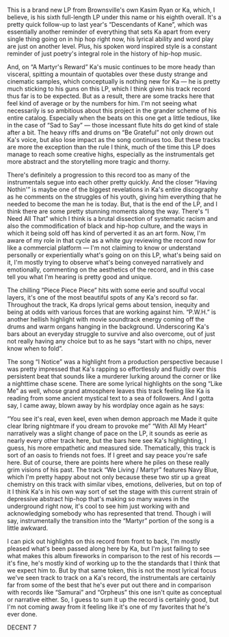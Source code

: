 This is a brand new LP from Brownsville's own Kasim Ryan or Ka, which, I believe, is his sixth full-length LP under this name or his eighth overall. It's a pretty quick follow-up to last year's “Descendants of Kane”, which was essentially another reminder of everything that sets Ka apart from every single thing going on in hip hop right now, his lyrical ability and word play are just on another level. Plus, his spoken word inspired style is a constant reminder of just poetry's integral role in the history of hip-hop music.

And, on “A Martyr's Reward” Ka's music continues to be more heady than visceral, spitting a mountain of quotables over these dusty strange and cinematic samples, which conceptually is nothing new for Ka — he is pretty much sticking to his guns on this LP, which I think given his track record thus far is to be expected. But as a result, there are some tracks here that feel kind of average or by the numbers for him. I'm not seeing what necessarily is so ambitious about this project in the grander scheme of his entire catalog. Especially when the beats on this one get a little tedious, like in the case of “Sad to Say” — those incessant flute hits do get kind of stale after a bit. The heavy riffs and drums on “Be Grateful” not only drown out Ka's voice, but also lose impact as the song continues too. But these tracks are more the exception than the rule I think, much of the time this LP does manage to reach some creative highs, especially as the instrumentals get more abstract and the storytelling more tragic and thorny.

There's definitely a progression to this record too as many of the instrumentals segue into each other pretty quickly. And the closer “Having Nothin'” is maybe one of the biggest revelations in Ka's entire discography as he comments on the struggles of his youth, giving him everything that he needed to become the man he is today. But, that is the end of the LP, and I think there are some pretty stunning moments along the way. There's “I Need All That” which I think is a brutal dissection of systematic racism and also the commodification of black and hip-hop culture, and the ways in which it being sold off has kind of perverted it as an art form. Now, I'm aware of my role in that cycle as a white guy reviewing the record now for like a commercial platform — I'm not claiming to know or understand personally or experientially what's going on on this LP, what's being said on it, I'm mostly trying to observe what's being conveyed narratively and emotionally, commenting on the aesthetics of the record, and in this case tell you what I'm hearing is pretty good and unique.

The chilling “Piece Piece Piece” hits with some eerie and soulful vocal layers, it's one of the most beautiful spots of any Ka's record so far. Throughout the track, Ka drops lyrical gems about tension, inequity and being at odds with various forces that are working against him. “P.W.H.” is another hellish highlight with movie soundtrack energy coming off the drums and warm organs hanging in the background. Underscoring Ka's bars about an everyday struggle to survive and also overcome, out of just not really having any choice but to as he says “start with no chips, never know when to fold”.

The song “I Notice” was a highlight from a production perspective because I was pretty impressed that Ka's rapping so effortlessly and fluidly over this persistent beat that sounds like a murderer lurking around the corner or like a nighttime chase scene. There are some lyrical highlights on the song “Like Me” as well, whose grand atmosphere leaves this track feeling like Ka is reading from some ancient mystical text to a sea of followers. And I gotta say, I came away, blown away by his wordplay once again as he says:

“You see it's real, even keel, even when demon approach me
Made it quite clear Ibring nightmare if you dream to provoke me”
“With All My Heart” narratively was a slight change of pace on the LP, it sounds as eerie as nearly every other track here, but the bars here see Ka's highlighting, I guess, his more empathetic and measured side. Thematically, this track is sort of an oasis to friends not foes. If I greet and say peace you're safe here. But of course, there are points here where he piles on these really grim visions of his past. The track “We Living / Martyr” features Navy Blue, which I'm pretty happy about not only because these two stir up a great chemistry on this track with similar vibes, emotions, deliveries, but on top of it I think Ka's in his own way sort of set the stage with this current strain of depressive abstract hip-hop that's making so many waves in the underground right now, it's cool to see him just working with and acknowledging somebody who has represented that trend. Though i will say, instrumentally the transition into the “Martyr” portion of the song is a little awkward.

I can pick out highlights on this record from front to back, I'm mostly pleased what's been passed along here by Ka, but I'm just failing to see what makes this album fireworks in comparison to the rest of his records — it's fine, he's mostly kind of working up to the the standards that I think that we expect him to. But by that same token, this is not the most lyrical focus we've seen track to track on a Ka's record, the instrumentals are certainly far from some of the best that he's ever put out there and in comparison with records like “Samurai” and “Orpheus” this one isn't quite as conceptual or narrative either. So, I guess to sum it up the record is certainly good, but I'm not coming away from it feeling like it's one of my favorites that he's ever done.

DECENT 7
